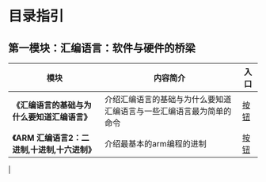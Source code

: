# 目录指引

## 第一模块：汇编语言：软件与硬件的桥梁
| 模块 | 内容简介 | 入口 |
|------|-----------|------|
|**《汇编语言的基础与为什么要知道汇编语言》**|介绍汇编语言的基础与为什么要知道汇编语言与一些汇编语言最为简单的命令| [按钮](./汇编语言：软件与硬件的桥梁/3.1汇编语言的基础与为什么要知道汇编语言.md)|
|**《ARM 汇编语言2：二进制,十进制,十六进制》**|介绍最基本的arm编程的进制|[按钮](./汇编语言：软件与硬件的桥梁/ARM%20汇编语言2：二进制,十进制,十六进制.md)|
|